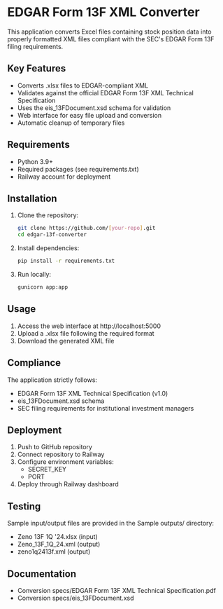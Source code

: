 # EDGAR Form 13F XML Converter

This application converts Excel files containing stock position data into properly formatted XML files compliant with the SEC's EDGAR Form 13F filing requirements.

## Key Features
- Converts .xlsx files to EDGAR-compliant XML
- Validates against the official EDGAR Form 13F XML Technical Specification
- Uses the eis_13FDocument.xsd schema for validation
- Web interface for easy file upload and conversion
- Automatic cleanup of temporary files

## Requirements
- Python 3.9+
- Required packages (see requirements.txt)
- Railway account for deployment

## Installation
1. Clone the repository:
   ```bash
   git clone https://github.com/[your-repo].git
   cd edgar-13f-converter
   ```

2. Install dependencies:
   ```bash
   pip install -r requirements.txt
   ```

3. Run locally:
   ```bash
   gunicorn app:app
   ```

## Usage
1. Access the web interface at http://localhost:5000
2. Upload a .xlsx file following the required format
3. Download the generated XML file

## Compliance
The application strictly follows:
- EDGAR Form 13F XML Technical Specification (v1.0)
- eis_13FDocument.xsd schema
- SEC filing requirements for institutional investment managers

## Deployment
1. Push to GitHub repository
2. Connect repository to Railway
3. Configure environment variables:
   - SECRET_KEY
   - PORT
4. Deploy through Railway dashboard

## Testing
Sample input/output files are provided in the Sample outputs/ directory:
- Zeno 13F 1Q '24.xlsx (input)
- Zeno_13F_1Q_24.xml (output)
- zeno1q2413f.xml (output)

## Documentation
- Conversion specs/EDGAR Form 13F XML Technical Specification.pdf
- Conversion specs/eis_13FDocument.xsd
